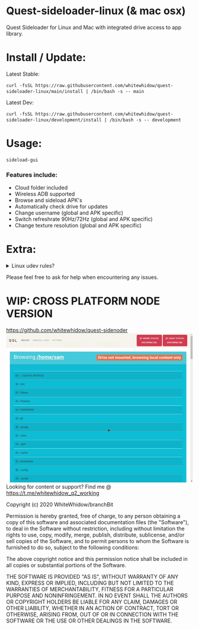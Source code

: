 # Quest-sideloader-linux (& mac osx)
Quest Sideloader for Linux and Mac with integrated drive access to app library.

<!--
Branch | Linux | OSX Catalina | OSX Big-Sur
------------ | ------------- | ------------ | -------------
main | [![CI-LINUX](https://github.com/whitewhidow/quest-sideloader-linux/workflows/CI-LINUX/badge.svg?branch=main)](https://github.com/whitewhidow/quest-sideloader-linux/actions?query=workflow%3ACI-LINUX) | [![CI-CATALINA](https://github.com/whitewhidow/quest-sideloader-linux/workflows/CI-CATALINA/badge.svg?branch=main)](https://github.com/whitewhidow/quest-sideloader-linux/actions?query=workflow%3ACI-CATALINA-BARE) | [![CI-LINUX](https://github.com/whitewhidow/quest-sideloader-linux/workflows/CI-BIG-SUR/badge.svg?branch=main)](https://github.com/whitewhidow/quest-sideloader-linux/actions?query=workflow%3ACI-BIG-SUR)
development | ![CI-LINUX](https://github.com/whitewhidow/quest-sideloader-linux/workflows/CI-LINUX/badge.svg?branch=development) | ![CI-CATALINA](https://github.com/whitewhidow/quest-sideloader-linux/workflows/CI-CATALINE/badge.svg?branch=development) | ![CI-BIG-SUR](https://github.com/whitewhidow/quest-sideloader-linux/workflows/CI-BIG-SUR/badge.svg?branch=development)
-->
<!--
<details>
<summary>Changelog (last update 01/11/2020)</summary>
  
```
UPDATE: 22/10/2020: Grapchical Browser added!
UPDATE: 22/10/2020: Support for sideloading content straight from a mounted drive!
UPDATE: 25/10/2020: Install script added, no more manual dependency installs required!
UPDATE: 26/10/2020: Integrated drive access to app library!
UPDATE: 27/10/2020: Streamlined (re)install process and better libs install for linux!
UPDATE: 29/10/2020: All inputs and choices now performed trough gui
UPDATE: 31/10/2020: Many OSX FIXES
UPDATE: 31/10/2020: Changed to zenity list instead of native dir-browser(was stupid slow on mac)
UPDATE: 01/11/2020: Mac osx install better error reporting
UPDATE: 01/11/2020: "Check for updates in drive" feature[BETA] Added
UPDATE: 03/11/2020: Gui now lists newest added items on top
UPDATE: 04/11/2020: Able to change device settings without sideloading

```
</details> 
-->
# Install / Update:
Latest Stable: 
```
curl -fsSL https://raw.githubusercontent.com/whitewhidow/quest-sideloader-linux/main/install | /bin/bash -s -- main
```
Latest Dev: 
```
curl -fsSL https://raw.githubusercontent.com/whitewhidow/quest-sideloader-linux/development/install | /bin/bash -s -- development
```



# Usage:
```
sideload-gui
```
### Features include:
- Cloud folder included
- Wireless ADB supported
- Browse and sideload APK's
- Automatically check drive for updates
- Change username (global and APK specific)
- Switch refreshrate 90Hz/72Hz (global and APK specific)
- Change texture resolution (global and APK specific)

# Extra:
<!--
<details>
<summary>NEW: "Check for updates in drive" feature [BETA]:</summary>

![example](extras/update1.png)

![example](extras/update2.png)

</details>  
<details>
<summary>General screenshots:</summary>

![example](extras/1.png)

![example](extras/2.png)

![example](extras/3.png)
</details>  
<details>
<summary>Username change and global 90hz support:</summary>

![example](extras/username.png)

![example](extras/hz.png)
</details>  

<details>
<summary>Support for "90HzCustomRes" Releases:</summary>

![example](extras/qu_found.png)

![example](extras/qu_hz.png)

![example](extras/qu_resolution.png)
</details>  
-->
<details>
<summary>Linux udev rules?</summary>

In case your distro need a special udev rule to allow permissions to the adb device:
```
sudo ./extras/udev.sh $USER
```
</details>  




Please feel free to ask for help when encountering any issues.

# WIP: CROSS PLATFORM NODE VERSION
https://github.com/whitewhidow/quest-sidenoder
![example](extras/wipnode.gif)
Looking for content or support? Find me @ https://t.me/whitewhidow_q2_working

 Copyright (c) 2020 WhiteWhidow/branchBit

 Permission is hereby granted, free of charge, to any person
 obtaining a copy of this software and associated documentation
 files (the "Software"), to deal in the Software without
 restriction, including without limitation the rights to use,
 copy, modify, merge, publish, distribute, sublicense, and/or sell
 copies of the Software, and to permit persons to whom the
 Software is furnished to do so, subject to the following
 conditions:

 The above copyright notice and this permission notice shall be
 included in all copies or substantial portions of the Software.

 THE SOFTWARE IS PROVIDED "AS IS", WITHOUT WARRANTY OF ANY KIND,
 EXPRESS OR IMPLIED, INCLUDING BUT NOT LIMITED TO THE WARRANTIES
 OF MERCHANTABILITY, FITNESS FOR A PARTICULAR PURPOSE AND
 NONINFRINGEMENT. IN NO EVENT SHALL THE AUTHORS OR COPYRIGHT
 HOLDERS BE LIABLE FOR ANY CLAIM, DAMAGES OR OTHER LIABILITY,
 WHETHER IN AN ACTION OF CONTRACT, TORT OR OTHERWISE, ARISING
 FROM, OUT OF OR IN CONNECTION WITH THE SOFTWARE OR THE USE OR
 OTHER DEALINGS IN THE SOFTWARE.
